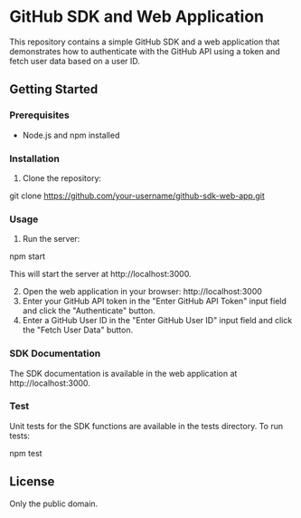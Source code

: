 # GitHub SDK and Web Application

This repository contains a simple GitHub SDK and a web application that demonstrates how to authenticate with the GitHub API using a token and fetch user data based on a user ID.

## Getting Started

### Prerequisites

- Node.js and npm installed

### Installation

1. Clone the repository:

git clone https://github.com/your-username/github-sdk-web-app.git

### Usage

1. Run the server:

npm start 

This will start the server at http://localhost:3000.

2. Open the web application in your browser:
http://localhost:3000
3. Enter your GitHub API token in the "Enter GitHub API Token" input field and click the "Authenticate" button.
4. Enter a GitHub User ID in the "Enter GitHub User ID" input field and click the "Fetch User Data" button.

### SDK Documentation

The SDK documentation is available in the web application at http://localhost:3000.

### Test 

Unit tests for the SDK functions are available in the tests directory.
To run tests:

npm test

## License

Only the public domain.
